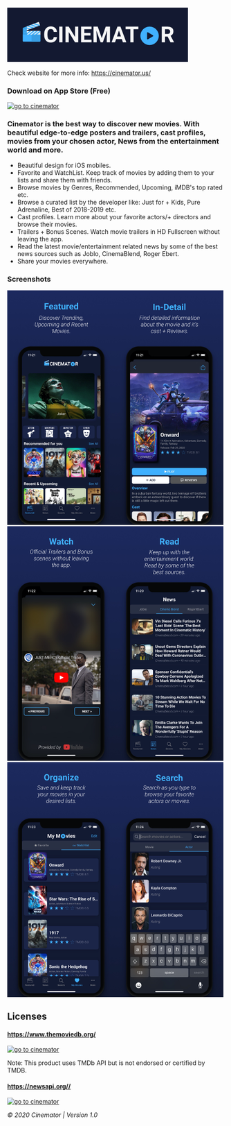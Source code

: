 ![alt text](https://github.com/SerxhioGugo/CinematorPreview/blob/master/img/cinemator-banner.png)

Check website for more info: https://cinemator.us/

### Download on App Store (Free)
<a href="https://apps.apple.com/us/app/cinemator/id1502196280" target="_blank"> 
<img src="https://www.seekpng.com/png/full/223-2231228_app-store-apple-transprent-download-on-apple-store.png" width="150" alt="go to cinemator">
</a>

### Cinemator is the best way to discover new movies. With beautiful edge-to-edge posters and trailers, cast profiles, movies from your chosen actor, News from the entertainment world and more.


+ Beautiful design for iOS mobiles.
+ Favorite and WatchList. Keep track of movies by adding them to your lists and share them with friends.
+ Browse movies by Genres, Recommended, Upcoming, iMDB's top rated etc.
+ Browse a curated list by the developer like: Just for + Kids, Pure Adrenaline, Best of 2018-2019 etc.
+ Cast profiles. Learn more about your favorite actors/+ directors and browse their movies.
+ Trailers + Bonus Scenes. Watch movie trailers in HD Fullscreen without leaving the app.
+ Read the latest movie/entertainment related news by some of the best news sources such as Joblo, CinemaBlend, Roger Ebert.
+ Share your movies everywhere.

### Screenshots
<img src="https://github.com/SerxhioGugo/CinematorPreview/blob/master/img/screen1.png" alt="drawing" width="250"/><img src="https://github.com/SerxhioGugo/CinematorPreview/blob/master/img/screen2.png" alt="drawing" width="250"/><img src="https://github.com/SerxhioGugo/CinematorPreview/blob/master/img/screen3.png" alt="drawing" width="250"/><img src="https://github.com/SerxhioGugo/CinematorPreview/blob/master/img/screen4.png" alt="drawing" width="250"/><img src="https://github.com/SerxhioGugo/CinematorPreview/blob/master/img/screen5.png" alt="drawing" width="250"/><img src="https://github.com/SerxhioGugo/CinematorPreview/blob/master/img/screen6.png" alt="drawing" width="250"/>


## Licenses

#### https://www.themoviedb.org/
<a href="https://developers.themoviedb.org/3/getting-started/introduction/" target="_blank"> 
<img src="https://www.themoviedb.org/assets/1/v4/logos/293x302-powered-by-square-green-3ee4814bb59d8260d51efdd7c124383540fc04ca27d23eaea3a8c87bfa0f388d.png" width="150" alt="go to cinemator">
</a>

Note: This product uses TMDb API but is not endorsed or certified by TMDB.

#### https://newsapi.org//
<a href="https://developers.themoviedb.org/3/getting-started/introduction/" target="_blank"> 
<img src="https://avatars2.githubusercontent.com/u/32527401?s=400&u=13fbe5bcb95b6762920ae463006e692b695be715&v=4" width="150" alt="go to cinemator">
</a>

_© 2020 Cinemator | Version 1.0_

